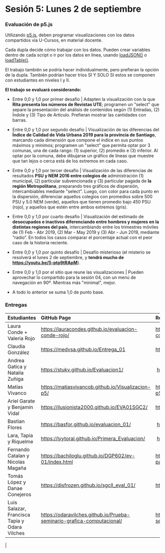 # Sesión 5: Lunes 2 de septiembre

### Evaluación de p5.js

Utilizando [p5.js](https://p5js.org/es/), deben programar visualizaciones con los datos compartidos vía U-Cursos, en material docente. 

Cada dupla decide cómo trabajar con los datos. Pueden crear variables dentro de cada script o ir por los datos en línea, usando [loadJSON()](https://p5js.org/es/reference/#/p5/loadJSON) o [loadTable()](https://p5js.org/es/reference/#/p5/loadTable).

El trabajo también se podría hacer individualmente, pero prefieran la opción de la dupla. También podrían hacer tríos SI Y SOLO SI estos se componen con estudiantes en niveles I y II.

**El trabajo se evaluará considerando:**

- Entre 0,0 y 1,0 por primer desafío | Adapten la visualización con la que **Rita presenta los números de Revistas UTE**; programen un "select" que separe la presentación del análisis de contenidos según (1) Entradas, (2) Índole y (3) Tipo de Artículo. Prefieran mostrar las cantidades con barras.

- Entre 0,0 y 1,0 por segundo desafío | Visualización de las diferencias del **Índice de Calidad de Vida Urbana 2019 para la provincia de Santiago**, marcando cada dimensión que compone el índice en sus puntos máximos y mínimos; programen un "select" que permita optar por 3 comunas, una de cada rango: (1) superior, (2) promedio e (3) inferior. Al optar por la comuna, debe dibujarse un gráfico de líneas que muestre que tan lejos o cerca está de los extremos en cada caso.

- Entre 0,0 y 1,0 por tercer desafío | Visualización de las diferencias de resultados **PSU y NEM 2016 entre colegios de** administración (1) municipal, (2) particular subvencionada y (3) particular pagada de **la región Metropolitana**, preparando tres gráficos de dispersión, intercambiables mediante "select". Luego, con color para cada punto en la dispersión, diferenciar aquellos colegios con promedios sobre 500 PSU y 5.0 NEM (verde), aquellos que tienen promedio bajo 450 PSU (rojo), y aquellos que estén entre ambos extremos (gris).

- Entre 0,0 y 1,0 por cuarto desafío | Visualización del estimado de **desocupados e inactivos diferenciando entre hombres y mujeres en la distintas regiones del país**, intercambiando entre los trimestres móviles de (1) Feb - Abr 2019, (2) Mar - May 2019 y (3) Abr - Jun 2019, mediante “radio”. En todos los casos comparar el porcentaje actual con el peor caso de la historia reciente.

- Entre 0,0 y 1,0 por quinto desafío | Desafío misterioso (el misterio se resolverá el lunes 2 de septiembre, y **tendrá mucho de https://youtu.be/5-ptp9tRApM**). 

- Entre 0,0 y 1,0 por el sitio que reune las visualizaciones | Pueden aprovechar lo compartido para la sesión 04, con un menú de navegación en 90º. Mientras más "minimal", mejor.

- A todo lo anterior se suma 1,0 de punto base.

### Entregas

| Estudiantes | GitHub Page | Repositorio |
|:------------|:------------|:------------|
| Laura Conde + Valeria Rojo | https://lauracondes.github.io/evaluacion-conde-rojo/ | https://github.com/lauracondes/evaluacion-conde-rojo |
| Claudia González | https://medvsa.github.io/Entrega_01 | https://github.com/medvsa/Entrega_01
| Andrea Gatica y Natalia Zuñiga | https://stukv.github.io/Evaluacion1/ | https://github.com/stukv/Evaluacion1 | 
| Matías Vivanco | https://matiasvivancob.github.io/Visualizacion-p5/ | https://github.com/matiasvivancob/Visualizacion-p5/ |
| Ariel Garate y Benjamín Vidal | https://ilusionista2000.github.io/EVA01SGC2/ | https://github.com/ilusionista2000/EVA01SGC2 | 
| Bastian Flores | https://basfor.github.io/evaluacion_01/ | https://github.com/basfor/evaluacion_01 | 
| Lara, Tapia y Riquelme | https://lyytoral.github.io/Primera_Evaluacion/ | https://github.com/Lyytoral/Primera_Evaluacion | 
| Fernando Catalan y Nicolas Magaña | https://bachiloglu.github.io/DGP602/ev-01/index.html | https://github.com/bachiloglu/DGP602/tree/gh-pages/ev-01 |
| Tomás López y Danae Conejeros | https://disfrozen.github.io/sgcII_eval_01/ | https://github.com/disfrozen/sgcII_eval_01 | 
| Luis Salazar, Francisca Tapia y Odara Vilches | https://odaravilches.github.io/Prueba-seminario-grafica-computacional/ | https://github.com/odaravilches/Prueba-seminario-grafica-computacional |
|
